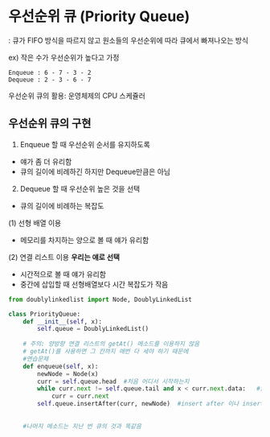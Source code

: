 # 우선순위 큐 (Priority Queue)
: 큐가 FIFO 방식을 따르지 않고 원소들의 우선순위에 따라 큐에서 빠져나오는 방식

ex) 작은 수가 우선순위가 높다고 가정
```
Enqueue : 6 - 7 - 3 - 2
Dequeue : 2 - 3 - 6 - 7
```
우선순위 큐의 활용: 운영체제의 CPU 스케쥴러

## 우선순위 큐의 구현

1. Enqueue 할 때 우선순위 순서를 유지하도록
- 얘가 좀 더 유리함
- 큐의 길이에 비례하긴 하지만 Dequeue만큼은 아님

2. Dequeue 할 때 우선순위 높은 것을 선택
- 큐의 길이에 비례하는 복잡도

(1) 선형 배열 이용
- 메모리를 차지하는 양으로 볼 때 얘가 유리함

(2) 연결 리스트 이용 **우리는 얘로 선택**
- 시간적으로 볼 때 얘가 유리함
- 중간에 삽입할 때 선형배열보다 시간 복잡도가 작음

```python
from doublylinkedlist import Node, DoublyLinkedList

class PriorityQueue:
    def __init__(self, x):
        self.queue = DoublyLinkedList()
    
    # 주의: 양방향 연결 리스트의 getAt() 메소드를 이용하지 않음
    # getAt()를 사용하면 그 칸까지 매번 다 세야 하기 때문에
    #연습문제
    def enqueue(self, x):
        newNode = Node(x)
        curr = self.queue.head  #처음 어디서 시작하는지
        while curr.next != self.queue.tail and x < curr.next.data:   #끝을 만나지 않는 동안  #우선순위를 비교하는 조건
            curr = curr.next
        self.queue.insertAfter(curr, newNode)  #insert after 이나 insert before 일 것 # 어느 위치에 삽입?
    
    
    #나머지 메소드는 지난 번 큐의 것과 똑같음
```
